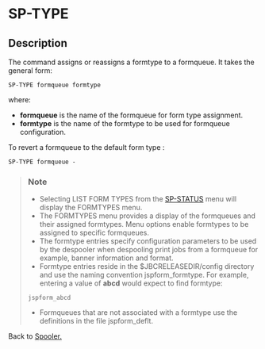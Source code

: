 # SP-TYPE

<PageHeader />

## Description

The command assigns or reassigns a formtype to a formqueue. It takes the general form:

```
SP-TYPE formqueue formtype
```

where:

- **formqueue** is the name of the formqueue for form type assignment.
- **formtype** is the name of the formtype to be used for formqueue configuration.

To revert a formqueue to the default form type :

```
SP-TYPE formqueue -
```

> ### Note
>
> - Selecting LIST FORM TYPES from the [SP-STATUS](./../sp-status) menu will display the FORMTYPES menu.
> - The FORMTYPES menu provides a display of the formqueues and their assigned formtypes. Menu options enable formtypes to be assigned to specific formqueues.
> - The formtype entries specify configuration parameters to be used by the despooler when despooling print jobs from a formqueue for example, banner information and format.
> - Formtype entries reside in the $JBCRELEASEDIR/config directory and use the naming convention jspform\_formtype. For example, entering a value of **abcd** would expect to find formtype:
>
>
> ```
> jspform_abcd
> ```
>
> - Formqueues that are not associated with a formtype use the definitions in the file jspform\_deflt.

Back to [Spooler.](./../jbase-spooler)

  
<PageFooter />
